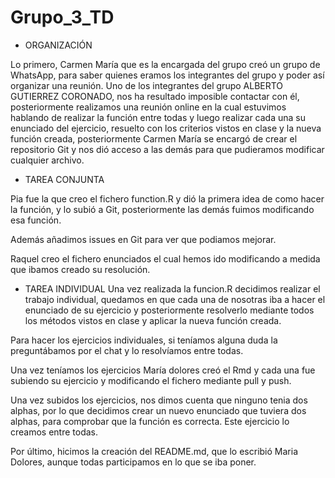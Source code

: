 # Grupo_3_TD

- ORGANIZACIÓN

Lo primero, Carmen María que es la encargada del grupo creó un grupo de WhatsApp,
para saber quienes eramos los integrantes del grupo y poder así organizar una
reunión. Uno de los integrantes del grupo ALBERTO GUTIERREZ CORONADO, nos ha
resultado imposible contactar con él, posteriormente realizamos una reunión
online en la cual estuvimos hablando de realizar la función entre todas y luego
realizar cada una su enunciado del ejercicio, resuelto con los criterios vistos
en clase y la nueva función creada, posteriormente Carmen María se encargó de 
crear el repositorio Git y nos dió acceso a las demás para que pudieramos 
modificar cualquier archivo.


- TAREA CONJUNTA

Pia fue la que creo el fichero function.R y dió la primera idea de como hacer la
función, y lo subió a Git, posteriormente las demás fuimos modificando esa
función.

Además añadimos issues en Git para ver que podiamos mejorar.

Raquel creo el fichero enunciados el cual hemos ido modificando a medida que
ibamos creado su resolución.

- TAREA INDIVIDUAL
Una vez realizada la funcion.R decidimos realizar el trabajo individual,
quedamos en que cada una de nosotras iba a hacer el enunciado de su ejercicio 
y posteriormente resolverlo mediante todos los métodos vistos en clase
y aplicar la nueva función creada.

Para hacer los ejercicios individuales, si teníamos alguna duda la preguntábamos
por el chat y lo resolvíamos entre todas.

Una vez teníamos los ejercicios María dolores creó el Rmd y cada una fue subiendo 
su ejercicio y modificando el fichero mediante pull y push.

Una vez subidos los ejercicios, nos dimos cuenta que ninguno tenia dos alphas,
por lo que decidimos crear un nuevo enunciado que tuviera dos alphas, para 
comprobar que la función es correcta. Este ejercicio lo creamos entre todas.

Por último, hicimos la creación del README.md, que lo escribió Maria Dolores, 
aunque todas participamos en lo que se iba poner.